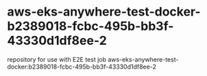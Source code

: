 # aws-eks-anywhere-test-docker-b2389018-fcbc-495b-bb3f-43330d1df8ee-2
repository for use with E2E test job aws-eks-anywhere-test-docker:b2389018-fcbc-495b-bb3f-43330d1df8ee-2
